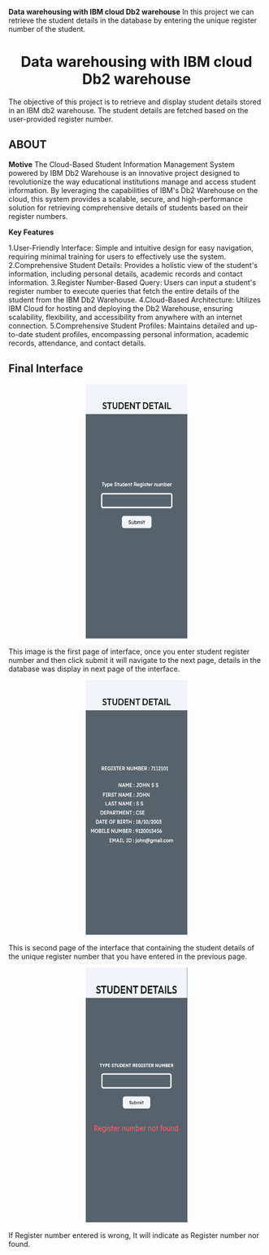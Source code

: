 **Data warehousing with IBM cloud Db2 warehouse**
In this project we can retrieve the student details in the database by entering the unique register number of the student.
<div align="center">
   <centre><h1>Data warehousing with IBM cloud Db2 warehouse</centre><br />
      </div>
The objective of this project is to retrieve and display student details stored in an IBM db2 warehouse. The student details are fetched based on the user-provided register number.
<h2>ABOUT</h2>

**Motive**
The Cloud-Based Student Information Management System powered by IBM Db2 
Warehouse is an innovative project designed to revolutionize the way educational institutions 
manage and access student information. By leveraging the capabilities of IBM's Db2 
Warehouse on the cloud, this system provides a scalable, secure, and high-performance 
solution for retrieving comprehensive details of students based on their register numbers.



**Key Features**

1.User-Friendly Interface:
Simple and intuitive design for easy navigation, requiring minimal training for users to effectively use the system.
2.Comprehensive Student Details:
Provides a holistic view of the student's information, including personal details, academic records and contact information.
3.Register Number-Based Query:
Users can input a student's register number to execute queries that fetch the entire details of 
the student from the IBM Db2 Warehouse.
4.Cloud-Based Architecture:
Utilizes IBM Cloud for hosting and deploying the Db2 Warehouse, ensuring scalability, 
flexibility, and accessibility from anywhere with an internet connection.
5.Comprehensive Student Profiles:
Maintains detailed and up-to-date student profiles, encompassing personal information, 
academic records, attendance, and contact details.
   
<h2>Final Interface</h2>
<p align="center">
  <img src="https://github.com/Dhivakar026/Data-warehousing-with-IBM-cloud-db2-warehouse/blob/main/images/home.png" width="200" height="500" >
</p>

This image is the first page of interface, once you enter student register number and then click submit it will navigate to the next page, details in the database was display in next page of the interface.
<p align="center">
  <img src="https://github.com/Dhivakar026/Data-warehousing-with-IBM-cloud-db2-warehouse/blob/main/images/details.png" width="200" height="500" >
</p>
This is second page of the interface that containing the student details of the unique register number that you have entered in the previous page.
<p align="center">
  <img src="https://github.com/Dhivakar026/Data-warehousing-with-IBM-cloud-db2-warehouse/blob/main/images/Screenshot%202023-11-01%20114224.png" width="200" height="500" >
</p>
If Register number entered is wrong, It will indicate as Register number nor found.
